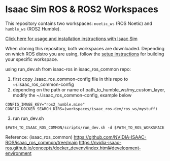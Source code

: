 # Isaac Sim ROS & ROS2 Workspaces

This repository contains two workspaces: `noetic_ws` (ROS Noetic) and `humble_ws` (ROS2 Humble). 

[Click here for usage and installation instructions with Isaac Sim](https://docs.isaacsim.omniverse.nvidia.com/4.5.0/installation/install_ros.html)

When cloning this repository, both workspaces are downloaded. Depending on which ROS distro you are using, follow the [setup instructions](https://docs.isaacsim.omniverse.nvidia.com/4.5.0/installation/install_ros.html#setting-up-workspaces) for building your specific workspace.

using run_dev.sh from isaac-ros in isaac_ros_common repo:
1. first copy .isaac_ros_common-config file in this repo to ~/.isaac_ros_common-config
2. depending on the path or name of path_to_humble_ws/my_custom_layer, modify the ~/.isaac_ros_common-config, example below 
```
CONFIG_IMAGE_KEY="ros2_humble.mine"
CONFIG_DOCKER_SEARCH_DIRS=(workspaces/isaac_ros-dev/ros_ws/mystuff)
```
3. run run_dev.sh 
```
$PATH_TO_ISAAC_ROS_COMMON/scripts/run_dev.sh -d $PATH_TO_ROS_WORKSPACE
```

Reference: (isaac_ros_common)
https://github.com/NVIDIA-ISAAC-ROS/isaac_ros_common/tree/main
https://nvidia-isaac-ros.github.io/concepts/docker_devenv/index.html#development-environment
